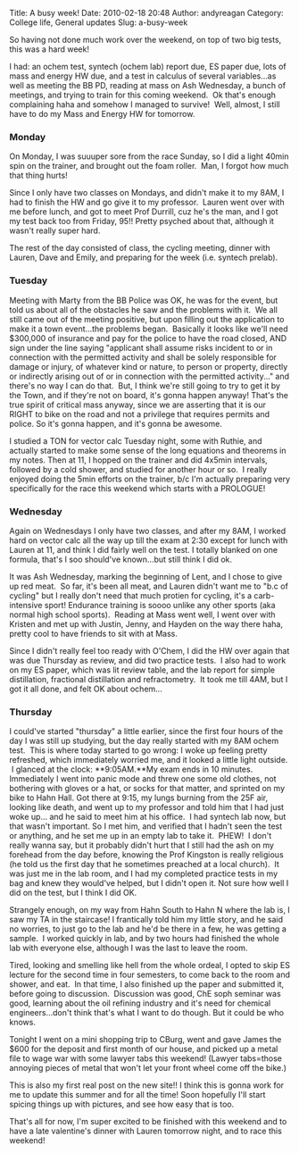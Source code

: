 Title: A busy week!
Date: 2010-02-18 20:48
Author: andyreagan
Category: College life, General updates
Slug: a-busy-week

So having not done much work over the weekend, on top of two big tests,
this was a hard week!

I had: an ochem test, syntech (ochem lab) report due, ES paper due, lots
of mass and energy HW due, and a test in calculus of several
variables...as well as meeting the BB PD, reading at mass on Ash
Wednesday, a bunch of meetings, and trying to train for this coming
weekend.  Ok that's enough complaining haha and somehow I managed to
survive!  Well, almost, I still have to do my Mass and Energy HW for
tomorrow.

### Monday

On Monday, I was suuuper sore from the race Sunday, so I did a light
40min spin on the trainer, and brought out the foam roller.  Man, I
forgot how much that thing hurts!

Since I only have two classes on Mondays, and didn't make it to my 8AM,
I had to finish the HW and go give it to my professor.  Lauren went over
with me before lunch, and got to meet Prof Durrill, cuz he's the man,
and I got my test back too from Friday, 95!! Pretty psyched about that,
although it wasn't really super hard.

The rest of the day consisted of class, the cycling meeting, dinner with
Lauren, Dave and Emily, and preparing for the week (i.e. syntech
prelab).

### Tuesday

Meeting with Marty from the BB Police was OK, he was for the event, but
told us about all of the obstacles he saw and the problems with it.  We
all still came out of the meeting positive, but upon filling out the
application to make it a town event...the problems began.  Basically it
looks like we'll need \$300,000 of insurance and pay for the police to
have the road closed, AND sign under the line saying "applicant shall
assume risks incident to or in connection with the permitted activity
and shall be solely responsible for damage or injury, of whatever kind
or nature, to person or property, directly or indirectly arising out of
or in connection with the permitted activity..." and there's no way I
can do that.  But, I think we're still going to try to get it by the
Town, and if they're not on board, it's gonna happen anyway! That's the
true spirit of critical mass anyway, since we are asserting that it is
our RIGHT to bike on the road and not a privilege that requires permits
and police. So it's gonna happen, and it's gonna be awesome.

I studied a TON for vector calc Tuesday night, some with Ruthie, and
actually started to make some sense of the long equations and theorems
in my notes. Then at 11, I hopped on the trainer and did 4x5min
intervals, followed by a cold shower, and studied for another hour or
so.  I really enjoyed doing the 5min efforts on the trainer, b/c I'm
actually preparing very specifically for the race this weekend which
starts with a PROLOGUE!

### Wednesday

Again on Wednesdays I only have two classes, and after my 8AM, I worked
hard on vector calc all the way up till the exam at 2:30 except for
lunch with Lauren at 11, and think I did fairly well on the test. I
totally blanked on one formula, that's I soo should've known...but still
think I did ok.

It was Ash Wednesday, marking the beginning of Lent, and I chose to give
up red meat.  So far, it's been all meat, and Lauren didn't want me to
"b.c of cycling" but I really don't need that much protien for cycling,
it's a carb-intensive sport! Endurance training is soooo unlike any
other sports (aka normal high school sports).  Reading at Mass went
well, I went over with Kristen and met up with Justin, Jenny, and Hayden
on the way there haha, pretty cool to have friends to sit with at Mass.

Since I didn't really feel too ready with O'Chem, I did the HW over
again that was due Thursday as review, and did two practice tests.  I
also had to work on my ES paper, which was lit review table, and the lab
report for simple distillation, fractional distillation and
refractometry.  It took me till 4AM, but I got it all done, and felt OK
about ochem...

### Thursday

I could've started "thursday" a little earlier, since the first four
hours of the day I was still up studying, but the day really started
with my 8AM ochem test.  This is where today started to go wrong: I woke
up feeling pretty refreshed, which immediately worried me, and it looked
a little light outside.  I glanced at the clock: **9:05AM.**My exam ends
in 10 minutes. Immediately I went into panic mode and threw one some old
clothes, not bothering with gloves or a hat, or socks for that matter,
and sprinted on my bike to Hahn Hall. Got there at 9:15, my lungs
burning from the 25F air, looking like death, and went up to my
professor and told him that I had just woke up... and he said to meet
him at his office.  I had syntech lab now, but that wasn't important. So
I met him, and verified that I hadn't seen the test or anything, and he
set me up in an empty lab to take it.  PHEW!  I don't really wanna say,
but it probably didn't hurt that I still had the ash on my forehead from
the day before, knowing the Prof Kingston is really religious (he told
us the first day that he sometimes preached at a local church).  It was
just me in the lab room, and I had my completed practice tests in my bag
and knew they would've helped, but I didn't open it. Not sure how well I
did on the test, but I think I did OK.

Strangely enough, on my way from Hahn South to Hahn N where the lab is,
I saw my TA in the staircase! I frantically told him my little story,
and he said no worries, to just go to the lab and he'd be there in a
few, he was getting a sample.  I worked quickly in lab, and by two hours
had finished the whole lab with everyone else, although I was the last
to leave the room.

Tired, looking and smelling like hell from the whole ordeal, I opted to
skip ES lecture for the second time in four semesters, to come back to
the room and shower, and eat.  In that time, I also finished up the
paper and submitted it, before going to discussion.  Discussion was
good, ChE soph seminar was good, learning about the oil refining
industry and it's need for chemical engineers...don't think that's what
I want to do though. But it could be who knows.

Tonight I went on a mini shopping trip to CBurg, went and gave James the
\$600 for the deposit and first month of our house, and picked up a
metal file to wage war with some lawyer tabs this weekend! (Lawyer
tabs=those annoying pieces of metal that won't let your front wheel come
off the bike.)

This is also my first real post on the new site!! I think this is gonna
work for me to update this summer and for all the time! Soon hopefully
I'll start spicing things up with pictures, and see how easy that is
too.

That's all for now, I'm super excited to be finished with this weekend
and to have a late valentine's dinner with Lauren tomorrow night, and to
race this weekend!
